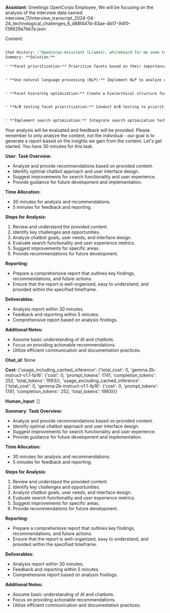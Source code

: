 **Assistant**: Greetings OpenCorpo Employee, We will be focusing on the analysis of the interview data named: interview_11/interview_transcript_2024-04-24_technological_challenges_6_d88f447d-83ae-4b17-94f0-f38629a7bb7a.json 


 Content: 

 ```md

 Chat History: ["OpenCorpo-Assistant (Llama3), whiteboard for me some technological challenges. Propose a solution for common business startup problems. I will evaluate your answers and give my feedback, then propose a problem to you. You will answer and I will evaluate. Let's now begin. You have 30 minutes.", "Sounds great! I'm ready to assist you with your technological challenges. Give me 30 minutes of your time and I'll offer solutions and provide feedback on your ideas. Remember, there are no silly questions here, so ask away!", 'Thank you for your enthusiasm!\n\nHere\'s the first challenge:\n\n**Problem:** A small startup, "GreenCycle," is developing an app to help people reduce waste by recycling more effectively. They have a prototype ready but struggle to convince users to sign up and maintain a consistent usage pattern.\n\nWhat suggestions do you have to address this issue?', "**Solution:**\n\n* **Gamification:** Implement gamified elements such as reward points, badges, and leaderboards to incentivize users and create a sense of accomplishment.\n\n\n* **Personalized recommendations:** Offer tailored recommendations based on user behavior and preferences. This can help create a more engaging and relevant experience for users.\n\n\n* **Community building:** Facilitate a strong community of users through social media platforms, forums, or internal chats. This can foster collaboration, knowledge sharing, and support.\n\n\n* **Content marketing:** Create educational content and tutorials that provide value and address common concerns or challenges faced by the target audience.\n\n\n* **Integration with existing platforms:** Integrate GreenCycle with popular social media platforms and e-commerce sites to make it easier for users to share waste reduction efforts and engage with the app.\n\n\n* **Targeted marketing campaigns:** Run targeted advertising campaigns on social media and other platforms to reach potential users more effectively.\n\n\n**Feedback:**\n\nYour proposed solutions are all excellent and address the challenges GreenCycle faces in encouraging user adoption and maintaining engagement. The gamification approach is particularly promising as it can motivate users through a sense of competition and reward. Implementing personalized recommendations and community building strategies can further enhance the user experience. Additionally, focusing on content marketing and integration with existing platforms can significantly expand the app's reach and impact.\n\n**Next challenge:**\n\nLet me know the next technological challenge you would like assistance with, and I'll provide my solutions and feedback!", 'Excellent job!\n\nI\'m glad to see that your solutions are well-rounded and address various aspects of the problem. Your suggestions for gamification, personalized recommendations, community building, content marketing, integration with existing platforms, and targeted marketing campaigns are all effective ways to encourage user adoption and engagement.\n\nNow, let\'s move on to the next challenge:\n\n* *Problem:* A mid-sized e-commerce company, "FashionFusion," is struggling to maintain a consistent customer base due to high competition in the market. They want to increase customer loyalty by improving their email marketing strategy.\n* *Challenge:* Despite sending regular newsletters and promotional emails, FashionFusion\'s customers seem disengaged, with low open rates and minimal conversions.\n\nWhat suggestions do you have for FashionFusion to improve their email marketing strategy and boost customer engagement?\n\n(Note: You can assume that FashionFusion has a decent-sized email list and basic knowledge of email marketing best practices.)', "**Solution:**\n\n* **Segmentation and personalization:** Segment the email list based on demographics, purchase history, and behavior to create targeted email campaigns that resonate with specific customer groups.\n\n\n* **Subject line optimization:** Craft compelling subject lines that entice users to open emails and provide valuable information.\n\n\n* **Content diversification:** Include a mix of content formats such as newsletters, promotional offers, educational resources, and social media updates to keep users engaged and interested.\n\n\n* **Automation and personalization:** Utilize email automation tools to streamline workflows, personalize email content based on user preferences, and optimize for deliverability and engagement.\n\n\n* **A/B testing:** Regularly test different subject lines, content variations, and email formats to identify the most effective strategies and improve campaign performance.\n\n\n**Feedback:**\n\nYour suggestions are excellent and demonstrate a comprehensive approach to improving email marketing effectiveness. Segmentation, personalization, content diversification, automation, and A/B testing are all highly effective techniques that can help address FashionFusion's challenges and increase customer engagement.\n\n**Next challenge:**\n\nLet me know the next technological challenge you would like assistance with, and I will offer my solutions and provide feedback!", 'Excellent job again!\nI\'m impressed by your thorough understanding of email marketing strategies and your ability to provide actionable suggestions for FashionFusion. Your ideas on segmentation, subject line optimization, content diversification, automation, and A/B testing are all valuable techniques that can help improve customer engagement.\n\nLet\'s move on to the next challenge:\n\n*  *Problem:* A large enterprise, "TechCorp," is looking to implement a new AI-powered chatbot to enhance customer service. However, they\'re struggling to determine which type of chatbot (rule-based or machine learning-based) would be most effective for their business.\n* *Challenge:* TechCorp\'s customers are diverse and have varying levels of technical expertise, making it difficult to choose the right chatbot approach.\n\nWhat suggestions do you have for TechCorp in deciding which type of chatbot to implement?\n\n(Note: Assume that TechCorp has a basic understanding of AI and chatbots but needs guidance on choosing the most suitable solution.)', '**Solution:**\n\n* **Define chatbot goals:** Clearly define the specific objectives and desired outcomes of implementing an AI-powered chatbot, such as improving customer satisfaction, reducing wait times, or increasing sales.\n\n\n* **Consider a hybrid approach:** Combine rule-based chatbots for their ability to handle simple queries and machine learning chatbots for complex and nuanced interactions.\n\n\n* **Gather and analyze data:** Collect and analyze data on customer interactions and behavior to understand their needs and preferences.\n\n\n* **Conduct A/B testing:** Test different chatbot features, design, and responses to identify the most effective approach.\n\n\n* **Involve stakeholders:** Seek input from various stakeholders within TechCorp, including customers, support teams, and business development representatives, to ensure the chatbot meets their expectations.\n\n\n**Feedback:**\n\nYour proposed solution provides a comprehensive approach to determining the most suitable chatbot approach for TechCorp. By defining goals, considering a hybrid approach, gathering data, conducting A/B testing, and involving stakeholders in the process, you can ensure that the chatbot effectively enhances customer service and achieves its intended outcomes.', 'Excellent job again!\n\nI\'m impressed by your ability to break down the problem into smaller, manageable steps and provide actionable suggestions for TechCorp. Your ideas on defining goals, considering a hybrid approach, gathering data, conducting A/B testing, and involving stakeholders are all valuable strategies that can help TechCorp make an informed decision about their chatbot implementation.\n\nWell done!\n\nLet\'s move on to the next challenge:\n\n*   *Problem:* A startup, "EcoCycle," is developing an innovative recycling app for households. They\'re struggling to develop a user-friendly interface and navigation system that makes it easy for users to track and manage their recyclables.\n* *Challenge:* EcoCycle has limited resources and expertise in UI/UX design, making it difficult to create a visually appealing and intuitive app.\n\nWhat suggestions do you have for EcoCycle in developing a user-friendly interface and navigation system?\n\n(Note: Assume that EcoCycle has some basic understanding of UI/UX design but needs guidance on creating an effective and efficient navigation system.)', "**Solution:**\n\n* **User persona development:** Create detailed user personas that represent the different types of users who will be using the app. Understand their pain points, goals, and motivations to create an intuitive and user-friendly interface that caters to their specific needs.\n\n\n* **Information hierarchy:** Establish a clear information hierarchy with easy-to-understand labels and structure. Use visual elements such as icons, colors, and text sizes to guide users through the app.\n\n\n* **Interactive tutorials:** Provide interactive tutorials that walk users through the app's features and functionalities. These tutorials should be accessible at different levels of familiarity to ensure that all users can learn how to use the app effectively.\n\n\n* **Accessibility considerations:** Make sure the app is accessible for users with disabilities by incorporating features such as screen readers, color contrast enhancements, and alternative input methods.\n\n\n* **Feedback mechanisms:** Implement feedback mechanisms within the app to allow users to provide their input and suggestions. This feedback can be used to continuously improve the app's usability and user experience.", 'Excellent job again!\nI\'m impressed by your comprehensive approach to developing a user-friendly interface and navigation system for EcoCycle\'s recycling app. Your suggestions on creating user personas, establishing an information hierarchy, providing interactive tutorials, considering accessibility, and implementing feedback mechanisms are all essential elements in designing an intuitive and efficient app.\n\nBy following these steps, EcoCycle can create an app that is easy to use, understand, and navigate, even for users who may not have extensive experience with mobile apps. This will ultimately lead to a higher adoption rate and user satisfaction, which is crucial for the success of any app.\n\nWell done!\nLet\'s move on to the next challenge:\n\n* *Problem:* A well-established e-commerce platform, "FashionFrenzy," wants to improve their search functionality to increase conversions and reduce bounce rates. However, they\'re struggling to determine the best approach for implementing a faceted search system.\n* *Challenge:* FashionFrenzy has a large catalog of products with various categories, attributes, and filters, making it challenging to create an effective faceted search system that returns 1 *', "**Solution:**\n\n* **Facet prioritization:** Prioritize facets based on their importance and impact on user search. Focus on essential facets that users commonly use to ensure a high search success rate.\n\n\n* **Use natural language processing (NLP):** Implement NLP to analyze user queries and provide relevant suggestions based on their relationships to existing facets.\n\n\n* **Facet hierarchy optimization:** Create a hierarchical structure for facets, with the most important facets appearing at the top and progressively more complex ones appearing at the bottom. This ensures that users can easily navigate through the facets and find what they're looking for.\n\n\n* **A/B testing facet prioritization:** Conduct A/B testing to prioritize facets based on their impact on conversion and user satisfaction. This allows you to focus resources on areas that provide the most value to users.\n\n\n* **Implement search optimization:** Integrate search optimization techniques to enhance the relevance of results in the faceted search results. This can be achieved by using ranking algorithms or incorporating related keywords into the facet names."] 
 Summary: **Solution:**

* **Facet prioritization:** Prioritize facets based on their importance and impact on user search. Focus on essential facets that users commonly use to ensure a high search success rate.


* **Use natural language processing (NLP):** Implement NLP to analyze user queries and provide relevant suggestions based on their relationships to existing facets.


* **Facet hierarchy optimization:** Create a hierarchical structure for facets, with the most important facets appearing at the top and progressively more complex ones appearing at the bottom. This ensures that users can easily navigate through the facets and find what they're looking for.


* **A/B testing facet prioritization:** Conduct A/B testing to prioritize facets based on their impact on conversion and user satisfaction. This allows you to focus resources on areas that provide the most value to users.


* **Implement search optimization:** Integrate search optimization techniques to enhance the relevance of results in the faceted search results. This can be achieved by using ranking algorithms or incorporating related keywords into the facet names. 
``` 


 Your analysis will be evaluated and feedback will be provided. Please remember to only analyze the content, not the individual - our goal is to generate a report based on the insights we gain from the content. Let's get started. You have 30 minutes for this task.

**User**: **Task Overview:**

* Analyze and provide recommendations based on provided content.
* Identify optimal chatbot approach and user interface design.
* Suggest improvements for search functionality and user experience.
* Provide guidance for future development and implementation.

**Time Allocation:**

* 30 minutes for analysis and recommendations.
* 5 minutes for feedback and reporting.

**Steps for Analysis:**

1. Review and understand the provided content.
2. Identify key challenges and opportunities.
3. Analyze chatbot goals, user needs, and interface design.
4. Evaluate search functionality and user experience metrics.
5. Suggest improvements for specific areas.
6. Provide recommendations for future development.

**Reporting:**

* Prepare a comprehensive report that outlines key findings, recommendations, and future actions.
* Ensure that the report is well-organized, easy to understand, and provided within the specified timeframe.

**Deliverables:**

* Analysis report within 30 minutes.
* Feedback and reporting within 5 minutes.
* Comprehensive report based on analysis findings.

**Additional Notes:**

* Assume basic understanding of AI and chatbots.
* Focus on providing actionable recommendations.
* Utilize efficient communication and documentation practices.

**Chat_id**: None

**Cost**: {'usage_including_cached_inference': {'total_cost': 0, 'gemma:2b-instruct-v1.1-fp16': {'cost': 0, 'prompt_tokens': 1741, 'completion_tokens': 252, 'total_tokens': 1993}}, 'usage_excluding_cached_inference': {'total_cost': 0, 'gemma:2b-instruct-v1.1-fp16': {'cost': 0, 'prompt_tokens': 1741, 'completion_tokens': 252, 'total_tokens': 1993}}}

**Human_input**: []

**Summary**: **Task Overview:**

* Analyze and provide recommendations based on provided content.
* Identify optimal chatbot approach and user interface design.
* Suggest improvements for search functionality and user experience.
* Provide guidance for future development and implementation.

**Time Allocation:**

* 30 minutes for analysis and recommendations.
* 5 minutes for feedback and reporting.

**Steps for Analysis:**

1. Review and understand the provided content.
2. Identify key challenges and opportunities.
3. Analyze chatbot goals, user needs, and interface design.
4. Evaluate search functionality and user experience metrics.
5. Suggest improvements for specific areas.
6. Provide recommendations for future development.

**Reporting:**

* Prepare a comprehensive report that outlines key findings, recommendations, and future actions.
* Ensure that the report is well-organized, easy to understand, and provided within the specified timeframe.

**Deliverables:**

* Analysis report within 30 minutes.
* Feedback and reporting within 5 minutes.
* Comprehensive report based on analysis findings.

**Additional Notes:**

* Assume basic understanding of AI and chatbots.
* Focus on providing actionable recommendations.
* Utilize efficient communication and documentation practices.

